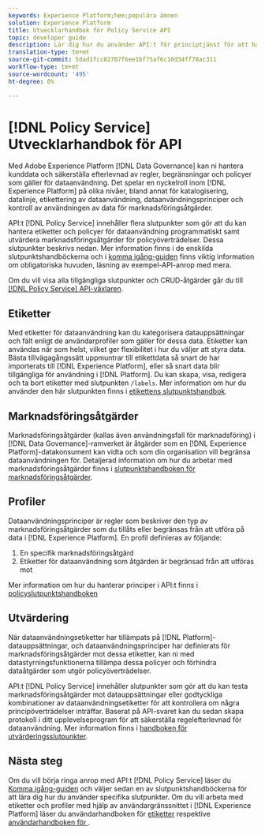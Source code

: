 ```yaml
---
keywords: Experience Platform;hem;populära ämnen
solution: Experience Platform
title: Utvecklarhandbok för Policy Service API
topic: developer guide
description: Lär dig hur du använder API:t för principtjänst för att hantera dataanvändningsetiketter och principer i Experience Platform.
translation-type: tm+mt
source-git-commit: 5dad1fcc82707f6ee1bf75af6c10d34ff78ac311
workflow-type: tm+mt
source-wordcount: '495'
ht-degree: 0%

---
```



# [!DNL Policy Service] Utvecklarhandbok för API

Med Adobe Experience Platform [!DNL Data Governance] kan ni hantera kunddata och säkerställa efterlevnad av regler, begränsningar och policyer som gäller för dataanvändning. Det spelar en nyckelroll inom [!DNL Experience Platform] på olika nivåer, bland annat för katalogisering, datalinje, etikettering av dataanvändning, dataanvändningsprinciper och kontroll av användningen av data för marknadsföringsåtgärder.

API:t [!DNL Policy Service] innehåller flera slutpunkter som gör att du kan hantera etiketter och policyer för dataanvändning programmatiskt samt utvärdera marknadsföringsåtgärder för policyöverträdelser. Dessa slutpunkter beskrivs nedan. Mer information finns i de enskilda slutpunktshandböckerna och i [komma igång-guiden](./getting-started.md) finns viktig information om obligatoriska huvuden, läsning av exempel-API-anrop med mera.

Om du vill visa alla tillgängliga slutpunkter och CRUD-åtgärder går du till [[!DNL Policy Service] API-växlaren](https://www.adobe.io/apis/experienceplatform/home/api-reference.html#!acpdr/swagger-specs/dule-policy-service.yaml).

## Etiketter

Med etiketter för dataanvändning kan du kategorisera datauppsättningar och fält enligt de användarprofiler som gäller för dessa data. Etiketter kan användas när som helst, vilket ger flexibilitet i hur du väljer att styra data. Bästa tillvägagångssätt uppmuntrar till etikettdata så snart de har importerats till [!DNL Experience Platform], eller så snart data blir tillgängliga för användning i [!DNL Platform]. Du kan skapa, visa, redigera och ta bort etiketter med slutpunkten `/labels`. Mer information om hur du använder den här slutpunkten finns i [etikettens slutpunktshandbok](./labels.md).

## Marknadsföringsåtgärder

Marknadsföringsåtgärder (kallas även användningsfall för marknadsföring) i [!DNL Data Governance]-ramverket är åtgärder som en [!DNL Experience Platform]-datakonsument kan vidta och som din organisation vill begränsa dataanvändningen för. Detaljerad information om hur du arbetar med marknadsföringsåtgärder finns i [slutpunktshandboken för marknadsföringsåtgärder](./marketing-actions.md).

## Profiler

Dataanvändningsprinciper är regler som beskriver den typ av marknadsföringsåtgärder som du tillåts eller begränsas från att utföra på data i [!DNL Experience Platform]. En profil definieras av följande:

1. En specifik marknadsföringsåtgärd
1. Etiketter för dataanvändning som åtgärden är begränsad från att utföras mot

Mer information om hur du hanterar principer i API:t finns i [policyslutpunktshandboken](./policies.md)

## Utvärdering

När dataanvändningsetiketter har tillämpats på [!DNL Platform]-datauppsättningar, och dataanvändningsprinciper har definierats för marknadsföringsåtgärder mot dessa etiketter, kan ni med datastyrningsfunktionerna tillämpa dessa policyer och förhindra dataåtgärder som utgör policyöverträdelser.

API:t [!DNL Policy Service] innehåller slutpunkter som gör att du kan testa marknadsföringsåtgärder mot datauppsättningar eller godtyckliga kombinationer av dataanvändningsetiketter för att kontrollera om några principöverträdelser inträffar. Baserat på API-svaret kan du sedan skapa protokoll i ditt upplevelseprogram för att säkerställa regelefterlevnad för dataanvändning. Mer information finns i [handboken för utvärderingsslutpunkter](./evaluation.md).

## Nästa steg

Om du vill börja ringa anrop med API:t [!DNL Policy Service] läser du [Komma igång-guiden](./getting-started.md) och väljer sedan en av slutpunktshandböckerna för att lära dig hur du använder specifika slutpunkter. Om du vill arbeta med etiketter och profiler med hjälp av användargränssnittet i [!DNL Experience Platform] läser du användarhandboken för [etiketter](../labels/user-guide.md) respektive [användarhandboken för ](../policies/user-guide.md).